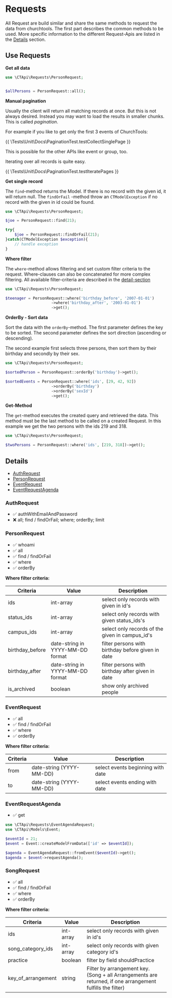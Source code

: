 # Requests

All Request are build similar and share the same methods to request the data from churchtools. The first part describes
the common methods to be used. More specific information to the different Request-Apis are listed in
the [Details](#details) section.

## Use Requests

**Get all data**

```php
use \CTApi\Requests\PersonRequest;


$allPersons = PersonRequest::all();
```

**Manual pagination**

Usually the client will return all matching records at once. But this is not
always desired. Instead you may want to load the results in smaller chunks. This
is called *pagination*.

For example if you like to get only the first 3 events of ChurchTools:

{{ \Tests\Unit\Docs\PaginationTest.testCollectSinglePage }}

This is possible for the other APIs like event or group, too.

Iterating over all records is quite easy.

{{ \Tests\Unit\Docs\PaginationTest.testIteratePages }}

**Get single record**

The `find`-method returns the Model. If there is no record with the given id, it will return null. The `findOrFail`
-method throw an `CTModelException` if no record with the given in id could be found.

```php
use \CTApi\Requests\PersonRequest;

$joe = PersonRequest::find(21);

try{
    $joe = PersonRequest::findOrFail(21);
}catch(CTModelException $exception){
    // handle exception
}
```

**Where filter**

The `where`-method allows filtering and set custom filter criteria to the request. Where-clauses can also be
concatenated for more complex filtering. All available filter-criteria are described in the [detail-section](#details)

```php
use \CTApi\Requests\PersonRequest;

$teenager = PersonRequest::where('birthday_before', '2007-01-01')
                    ->where('birthday_after', '2003-01-01')
                    ->get();

```

**OrderBy - Sort data**

Sort the data with the `orderBy`-method. The first parameter defines the key to be sorted. The second parameter defines
the sort direction (ascending or descending).

The second example first selects three persons, then sort them by their birthday and secondly by their sex.

```php
use \CTApi\Requests\PersonRequest;

$sortedPerson = PersonRequest::orderBy('birthday')->get();

$sortedEvents = PersonRequest::where('ids', [29, 42, 92])
                    ->orderBy('birthday')
                    ->orderBy('sexId')
                    ->get();
```

**Get-Method**

The `get`-method executes the created query and retrieved the data. This method must be the last method to be called on
a created Request. In this example we get the two persons with the ids 219 and 318.

```php
use \CTApi\Requests\PersonRequest;

$twoPersons = PersonRequest::where('ids', [219, 318])->get();
```

## Details

* [AuthRequest](#authrequest)
* [PersonRequest](#personrequest)
* [EventRequest](#eventrequest)
* [EventRequestAgenda](#eventrequestagenda)

### AuthRequest

* ✅ authWithEmailAndPassword
* ❌ all; find / findOrFail; where; orderBy; limit

### PersonRequest

* ✅ whoami
* ✅ all
* ✅ find / findOrFail
* ✅ where
* ✅ orderBy

**Where filter criteria:**

| Criteria | Value | Description |
| --- | --- | --- |
| ids | int-array | select only records with given in id's |
| status_ids | int-array | select only records with given status_ids's |
| campus_ids | int-array | select only records of the given in campus_id's |
| birthday_before | date-string in YYYY-MM-DD format | filter persons with birthday before given in date |
| birthday_after | date-string in YYYY-MM-DD format | filter persons with birthday after given in date |
| is_archived | boolean | show only archived people |

### EventRequest

* ✅ all
* ✅ find / findOrFail
* ✅ where
* ✅ orderBy

**Where filter criteria:**

| Criteria | Value | Description |
| --- | --- | --- |
| from | date-string (YYYY-MM-DD) | select events beginning with date |
| to | date-string (YYYY-MM-DD) | select events ending with date |

### EventRequestAgenda

* ✅ get

```php
use \CTApi\Requests\EventAgendaRequest;
use \CTApi\Models\Event;

$eventId = 21;
$event = Event::createModelFromData(['id' => $eventId]);

$agenda = EventAgendaRequest::fromEvent($eventId)->get();
$agenda = $event->requestAgenda();
```

### SongRequest

* ✅ all
* ✅ find / findOrFail
* ✅ where
* ✅ orderBy

**Where filter criteria:**

| Criteria | Value | Description |
| --- | --- | --- |
| ids | int-array | select only records with given in id's |
| song_category_ids | int-array | select only records with given category id's |
| practice | boolean | filter by field shouldPractice |
| key_of_arrangement | string | Filter by arrangement key. (Song + all Arrangements are returned, if one arrangement fulfills the filter) |